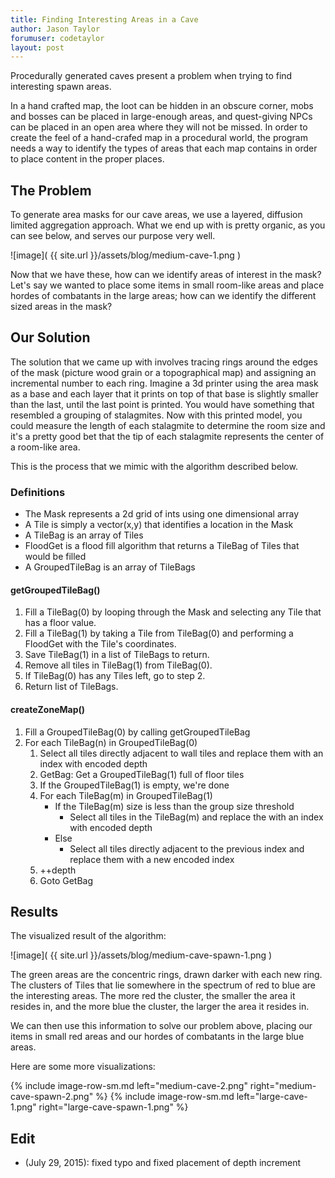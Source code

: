 ```yaml
---
title: Finding Interesting Areas in a Cave
author: Jason Taylor
forumuser: codetaylor
layout: post
---
```


Procedurally generated caves present a problem when trying to find interesting spawn areas.

In a hand crafted map, the loot can be hidden in an obscure corner, mobs and bosses can be placed in large-enough areas, and quest-giving NPCs can be placed in an open area where they will not be missed. In order to create the feel of a hand-crafed map in a procedural world, the program needs a way to identify the types of areas that each map contains in order to place content in the proper places.

## The Problem

To generate area masks for our cave areas, we use a layered, diffusion limited aggregation approach. What we end up with is pretty organic, as you can see below, and serves our purpose very well.

![image]( {{ site.url }}/assets/blog/medium-cave-1.png )

Now that we have these, how can we identify areas of interest in the mask? Let's say we wanted to place some items in small room-like areas and place hordes of combatants in the large areas; how can we identify the different sized areas in the mask?

## Our Solution

The solution that we came up with involves tracing rings around the edges of the mask (picture wood grain or a topographical map) and assigning an incremental number to each ring. Imagine a 3d printer using the area mask as a base and each layer that it prints on top of that base is slightly smaller than the last, until the last point is printed. You would have something that resembled a grouping of stalagmites. Now with this printed model, you could measure the length of each stalagmite to determine the room size and it's a pretty good bet that the tip of each stalagmite represents the center of a room-like area.

This is the process that we mimic with the algorithm described below.

### Definitions

* The Mask represents a 2d grid of ints using one dimensional array
* A Tile is simply a vector(x,y) that identifies a location in the Mask
* A TileBag is an array of Tiles
* FloodGet is a flood fill algorithm that returns a TileBag of Tiles that would be filled
* A GroupedTileBag is an array of TileBags

#### getGroupedTileBag()

1. Fill a TileBag(0) by looping through the Mask and selecting any Tile that has a floor value.
2. Fill a TileBag(1) by taking a Tile from TileBag(0) and performing a FloodGet with the Tile's coordinates.
3. Save TileBag(1) in a list of TileBags to return.
4. Remove all tiles in TileBag(1) from TileBag(0).
5. If TileBag(0) has any Tiles left, go to step 2.
6. Return list of TileBags.

#### createZoneMap()

1. Fill a GroupedTileBag(0) by calling getGroupedTileBag
2. For each TileBag(n) in GroupedTileBag(0)
   1. Select all tiles directly adjacent to wall tiles and replace them with an index with encoded depth
   2. GetBag: Get a GroupedTileBag(1) full of floor tiles
   3. If the GroupedTileBag(1) is empty, we're done
   4. For each TileBag(m) in GroupedTileBag(1)
      * If the TileBag(m) size is less than the group size threshold
         * Select all tiles in the TileBag(m) and replace the with an index with encoded depth
      * Else
         * Select all tiles directly adjacent to the previous index and replace them with a new encoded index
   5. ++depth
   6. Goto GetBag

## Results

The visualized result of the algorithm:

![image]( {{ site.url }}/assets/blog/medium-cave-spawn-1.png )

The green areas are the concentric rings, drawn darker with each new ring. The clusters of Tiles that lie somewhere in the spectrum of red to blue are the interesting areas. The more red the cluster, the smaller the area it resides in, and the more blue the cluster, the larger the area it resides in.

We can then use this information to solve our problem above, placing our items in small red areas and our hordes of combatants in the large blue areas.

Here are some more visualizations:

{% include image-row-sm.md left="medium-cave-2.png" right="medium-cave-spawn-2.png" %}
{% include image-row-sm.md left="large-cave-1.png" right="large-cave-spawn-1.png" %}

## Edit

* (July 29, 2015): fixed typo and fixed placement of depth increment
